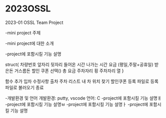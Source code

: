 # 2023OSSL
2023-01 OSSL Team Project


-mini project 주제



-mini project에 대한 소개




-project에 포함시킬 기능 설명


struct{
차량번호 앞자리
뒷자리
들어온 시간
나가는 시간
요금 (평일,주말+공휴일)
받은돈 
거스름돈
할인 쿠폰 선택()
총 요금
주차자리 횡
주차자리 열
}

함수 추가
입차
수정사항
출차
주차 리스트
내 차 위치 찾기
할인쿠폰 등록
파일로 등록
파일로 불러오기
종료

-개발환경 및 언어
개발환경: putty, vscode
언어: C
-project에 포함시킬 기능 설명ㅐ
-project에 포함시킬 기능 설명ㅂ
-project에 포함시킬 기능 설명ㅏ
-project에 포함시킬 기능 설명
